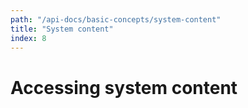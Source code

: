 ```yaml
---
path: "/api-docs/basic-concepts/system-content"
title: "System content"
index: 8
---
```


# Accessing system content